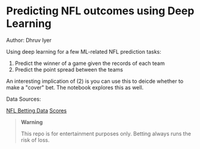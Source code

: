 # Predicting NFL outcomes using Deep Learning

Author: Dhruv Iyer

Using deep learning for a few ML-related NFL prediction tasks:

1. Predict the winner of a game given the records of each team
2. Predict the point spread between the teams

An interesting implication of (2) is you can use this to deicde whether to make a "cover" bet. The notebook explores this as well.

Data Sources:

[NFL Betting Data](https://www.kaggle.com/datasets/tobycrabtree/nfl-scores-and-betting-data/code)
[Scores](https://www.kaggle.com/datasets/keonim/nfl-game-scores-dataset-2017-2023)

> **Warning**
>
> This repo is for entertainment purposes only. Betting always runs the risk of loss.
